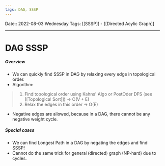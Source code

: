 ```yaml
---
tags: DAG, SSSP
---
```

Date:: 2022-08-03 Wednesday
Tags: [[SSSP]] - [[Directed Acylic Graph]]
- - - - - - - - - - - - - - - - - - - - - - - - - - - - -   
# DAG SSSP

##### Overview
- We can quickly find SSSP in DAG by relaxing every edge in topological order.
- Algorithm:
>1. Find topological order using Kahns' Algo or PostOder DFS (see [[Topological Sort]]) → O(V + E)
>2. Relax the edges in this order -> O(E)
- Negative edges are allowed, because in a DAG, there cannot be any negative weight cycle.

##### Special cases
- We can find Longest Path in a DAG by negating the edges and find SSSP!
- Cannot do the same trick for general (directed) graph (NP-hard) due to cycles.
